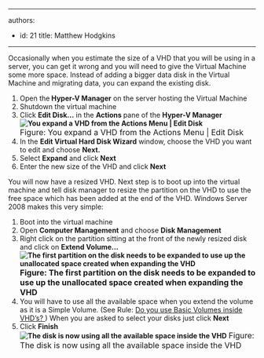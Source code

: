 

---
authors:
  - id: 21
    title: Matthew Hodgkins
---




<span class='intro'> Occasionally when you estimate the size of a VHD that you will be using in a server, you can get it wrong and you will need to give the Virtual Machine some more space. Instead of adding a bigger data disk in the Virtual Machine and migrating data, you can expand the existing disk. 
 </span>


  <ol>
    <li>Open the<strong> Hyper-V Manager</strong> on the server hosting the Virtual Machine </li>
    <li>Shutdown the virtual machine </li>
    <li>Click <strong>Edit Disk...</strong> in the <strong>Actions </strong>pane of the <strong>Hyper-V Manager<br>
    <img alt="You expand a VHD from the Actions Menu | Edit Disk" src="/PublishingImages/actions-expand.jpg" /><br>
    </strong><font class="ms-rteCustom-FigureNormal" size="+0">Figure&#58; You expand a VHD from the Actions Menu | Edit Disk</font> </li>
    <li>In the <b>Edit Virtual Hard Disk Wizard</b> window, choose the VHD you want to edit and choose <b>Next.</b></li>
    <li>Select <b>Expand</b> and click <b>Next</b> </li>
    <li>Enter the new size of the VHD and click <b>Next</b> </li>
</ol>
<p>You will now have a resized VHD. Next step is to boot up into the virtual machine and tell disk manager to resize the partition on the VHD to use the free space which has been added at the end of the VHD. Windows Server 2008 makes this very simple&#58; </p>
<ol>
    <li>Boot into the virtual machine </li>
    <li>Open <b>Computer Management</b> and choose <b>Disk Management</b> </li>
    <li>Right click on the partition sitting at the front of the newly resized disk and click on <b>Extend Volume...<br>
    <img alt="The first partition on the disk needs to be expanded to use up the unallocated space created when expanding the VHD" src="/PublishingImages/expand-freespace.jpg" /><br>
    </b><font class="ms-rteCustom-FigureNormal" size="+0"><b>Figure&#58; The first partition on the disk needs to be expanded to use up the unallocated space created when expanding the VHD</b></font> </li>
    <li>You will have to use all the available space when you extend the volume as it is a Simple Volume. (See Rule&#58; <a shape="rect" href="/Pages/Do-you-use-Basic-Volumes-inside-VHDs.aspx">Do you use Basic Volumes inside VHD’s? </a>) When you are asked to select your disks just click <strong>Next</strong> </li>
    <li>Click <strong>Finish<br>
    <img alt="The disk is now using all the available space inside the VHD " src="/PublishingImages/expand-fullspaceused.jpg" /></strong> <font class="ms-rteCustom-FigureNormal" size="+0">Figure&#58; The disk is now using all the available space inside the VHD</font> </li>
</ol>



